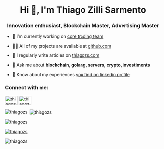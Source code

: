 <h1 align="center">Hi 👋, I'm Thiago Zilli Sarmento</h1>
<h3 align="center">Innovation enthusiast, Blockchain Master, Advertising Master</h3>

- 🔭 I’m currently working on [core trading team](https://mercadobitcoin.com.br)

- 👨‍💻 All of my projects are available at [github.com](https://github.com/thiagozs)

- 📝 I regularly write articles on [thiagozs.com](https://thiagozs.com)

- 💬 Ask me about **blockchain, golang, servers, crypto, investiments**

- 📄 Know about my experiences [you find on linkedin profile](https://linkedin.com/in/thiagozs)

<h3 align="left">Connect with me:</h3>
<p align="left">
<a href="https://twitter.com/thiagozs" target="blank"><img align="center" src="https://cdn.jsdelivr.net/npm/simple-icons@3.0.1/icons/twitter.svg" alt="thiagozs" height="30" width="40" /></a>
<a href="https://linkedin.com/in/thiagozs" target="blank"><img align="center" src="https://cdn.jsdelivr.net/npm/simple-icons@3.0.1/icons/linkedin.svg" alt="thiagozs" height="30" width="40" /></a>
</p>

<p><img align="left" src="https://github-readme-stats.vercel.app/api/top-langs?username=thiagozs&show_icons=true&locale=en&layout=compact" alt="thiagozs" /></p>

<p>&nbsp;<img align="center" src="https://github-readme-stats.vercel.app/api?username=thiagozs&show_icons=true&locale=en" alt="thiagozs" /></p>

<p><img align="center" src="https://github-readme-streak-stats.herokuapp.com/?user=thiagozs&" alt="thiagozs" /></p>


<p align="left"> <a href="https://github.com/ryo-ma/github-profile-trophy"><img src="https://github-profile-trophy.vercel.app/?username=thiagozs" alt="thiagozs" /></a> </p>

<p align="left"> <img src="https://komarev.com/ghpvc/?username=thiagozs&label=Profile%20views&color=0e75b6&style=flat" alt="thiagozs" /> </p>


